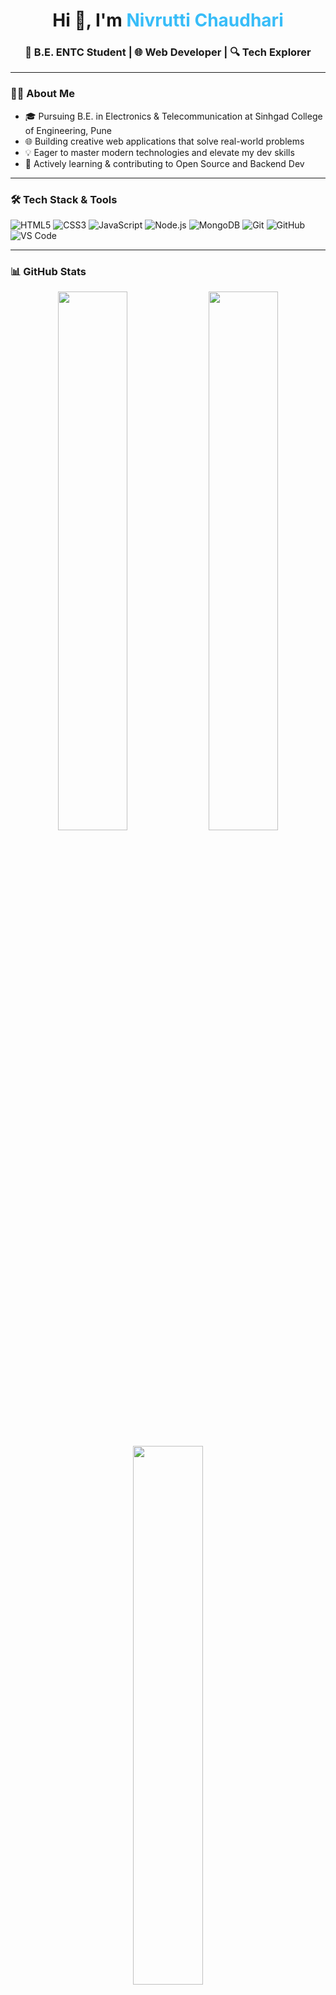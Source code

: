 <h1 align="center">Hi 👋, I'm <span style="color:#38bdf8">Nivrutti Chaudhari</span></h1>
<h3 align="center">🚀 B.E. ENTC Student | 🌐 Web Developer | 🔍 Tech Explorer</h3>

---

### 👨‍🎓 About Me
- 🎓 Pursuing B.E. in Electronics & Telecommunication at Sinhgad College of Engineering, Pune  
- 🌐 Building creative web applications that solve real-world problems  
- 💡 Eager to master modern technologies and elevate my dev skills  
- 🌱 Actively learning & contributing to Open Source and Backend Dev  

---

### 🛠️ Tech Stack & Tools

![HTML5](https://img.shields.io/badge/html5-%23E34F26.svg?&style=for-the-badge&logo=html5&logoColor=white)
![CSS3](https://img.shields.io/badge/css3-%231572B6.svg?&style=for-the-badge&logo=css3&logoColor=white)
![JavaScript](https://img.shields.io/badge/javascript-%23323330.svg?&style=for-the-badge&logo=javascript&logoColor=%23F7DF1E)
![Node.js](https://img.shields.io/badge/node.js-%2343853D.svg?&style=for-the-badge&logo=node.js&logoColor=white)
![MongoDB](https://img.shields.io/badge/mongodb-%2347A248.svg?&style=for-the-badge&logo=mongodb&logoColor=white)
![Git](https://img.shields.io/badge/git-%23F05033.svg?&style=for-the-badge&logo=git&logoColor=white)
![GitHub](https://img.shields.io/badge/github-%23121011.svg?&style=for-the-badge&logo=github&logoColor=white)
![VS Code](https://img.shields.io/badge/vscode-%23007ACC.svg?&style=for-the-badge&logo=visual-studio-code&logoColor=white)

---

### 📊 GitHub Stats

<p align="center">
  <img src="https://github-readme-stats.vercel.app/api?username=nivrutti499&show_icons=true&theme=tokyonight" width="47%" />
  <img src="https://github-readme-streak-stats.herokuapp.com?user=nivrutti499&theme=tokyonight" width="47%" />
</p>

<p align="center">
  <img src="https://github-readme-stats.vercel.app/api/top-langs/?username=nivrutti499&layout=compact&theme=tokyonight" width="47%" />
</p>

---

### ⏱️ Live Date & Weather

<p align="center">
  🕒 <strong>Current Time (IST):</strong> <code id="current-time">Loading...</code><br/>
  🌤️ <strong>Pune Weather:</strong> <code id="weather">Updating...</code>
</p>

_Last updated: `<!--TIMESTAMP-->`_

---

### 📈 Visitor Counter
<p align="left">
  <img src="https://komarev.com/ghpvc/?username=nivrutti499&label=Profile%20views&color=0e75b6&style=flat" alt="nivrutti499" />
</p>

---

### 📫 Let's Connect

<p align="center">
  <a href="https://www.linkedin.com/in/nivrutti-chaudhari" target="_blank">
    <img src="https://img.shields.io/badge/LinkedIn-0A66C2?style=for-the-badge&logo=linkedin&logoColor=white" alt="LinkedIn Badge"/>
  </a>
  <a href="https://github.com/nivrutti499" target="_blank">
    <img src="https://img.shields.io/badge/Portfolio-24292E?style=for-the-badge&logo=github&logoColor=white" alt="Portfolio Badge"/>
  </a>
  <a href="mailto:nivruttichaudhari26@gmail.com">
    <img src="https://img.shields.io/badge/Email-D14836?style=for-the-badge&logo=gmail&logoColor=white" alt="Gmail Badge"/>
  </a>
</p>
